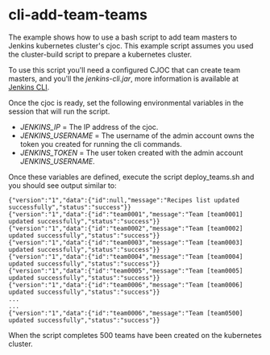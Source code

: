 

# cli-add-team-teams

The example shows how to use a bash script to add team masters to Jenkins kubernetes cluster's cjoc.  This example script assumes you used the cluster-build script to prepare a kubernetes cluster.

To use this script you'll need a configured CJOC that can create team masters, and you'll the *jenkins-cli.jar*, more information is available at [Jenkins CLI](https://go.cloudbees.com/docs/cloudbees-documentation/admin-cje/reference/cli/).

Once the cjoc is ready, set the following environmental variables in the session that will run the script.

* *JENKINS_IP*       =  The IP address of the cjoc.
* *JENKINS_USERNAME* =  The username of the admin account owns the token you created for running the cli commands.
* *JENKINS_TOKEN*    =  The user token created with the admin account *JENKINS_USERNAME*.

Once these variables are defined, execute the script deploy_teams.sh and you should see output similar to:

```
{"version":"1","data":{"id":null,"message":"Recipes list updated successfully","status":"success"}}
{"version":"1","data":{"id":"team0001","message":"Team [team0001] updated successfully","status":"success"}}
{"version":"1","data":{"id":"team0002","message":"Team [team0002] updated successfully","status":"success"}}
{"version":"1","data":{"id":"team0003","message":"Team [team0003] updated successfully","status":"success"}}
{"version":"1","data":{"id":"team0004","message":"Team [team0004] updated successfully","status":"success"}}
{"version":"1","data":{"id":"team0005","message":"Team [team0005] updated successfully","status":"success"}}
{"version":"1","data":{"id":"team0006","message":"Team [team0006] updated successfully","status":"success"}}
...
...
{"version":"1","data":{"id":"team0006","message":"Team [team0500] updated successfully","status":"success"}}
```
When the script completes 500 teams have been created on the kubernetes cluster.
